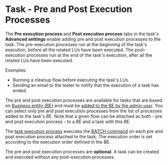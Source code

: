 # Task - Pre and Post Execution Processes

The **Pre execution process** and **Post execution process** tabs in the task's **Advanced settings**  enable adding pre and post execution processes to the task. The pre-execution processes run at the beginning of the task's execution, before all the related LUs have been executed. The post-execution processes run at the end of the task's execution, after all the related LUs have been executed.

Examples:

- Running a cleanup flow before executing the task's LUs.
- Sending an email to the tester to notify that the execution of a task has ended.

The pre and post execution processes are available for tasks that are based on [Business entity (BE)](/articles/TDM/tdm_overview/03_business_entity_overview.md) and must be [added to the BE by the admin user](04_tdm_gui_business_entity_window.md#pre-and-post-execution-processes-tabs).  You can select only pre and post execution processes from the list of processes added to the task's BE.  Note that a given flow can be attached as both - pre and post execution process - to a BE and a task with this BE.

The [task execution process](/articles/TDM/tdm_architecture/03_task_execution_processes.md) executes the [BATCH command](/articles/20_jobs_and_batch_services/15_batch_broadway_commands.md) on each pre and post execution process attached to the task. The execution order is set according to the execution order defined in the BE.

The pre and post execution processes are **optional**. A task can be created and executed without any post-execution processes.